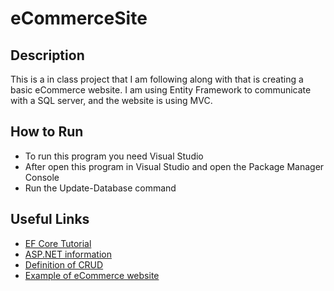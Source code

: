 # eCommerceSite

## Description
This is a in class project that I am following along with that is creating a basic eCommerce website. I am using Entity Framework to communicate with a SQL server, and the website is using MVC.

## How to Run
- To run this program you need Visual Studio
- After open this program in Visual Studio and open the Package Manager Console
- Run the Update-Database command

## Useful Links
- [EF Core Tutorial](https://learn.microsoft.com/en-us/ef/core/get-started/overview/first-app?tabs=netcore-cli)
- [ASP.NET information](https://dotnet.microsoft.com/en-us/apps/aspnet/mvc)
- [Definition of CRUD](https://www.sumologic.com/glossary/crud/)
- [Example of eCommerce website](https://www.amazon.com/)
